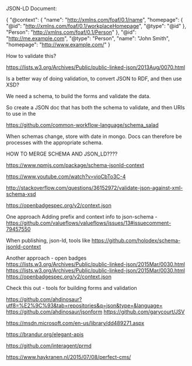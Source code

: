 
JSON-LD Document:

{
  "@context": {
    "name": "http://xmlns.com/foaf/0.1/name",
    "homepage": {
      "@id": "http://xmlns.com/foaf/0.1/workplaceHomepage",
      "@type": "@id"
    },
    "Person": "http://xmlns.com/foaf/0.1/Person"
  },
  "@id": "http://me.example.com",
  "@type": "Person",
  "name": "John Smith",
  "homepage": "http://www.example.com/"
}

How to validate this?


https://lists.w3.org/Archives/Public/public-linked-json/2013Aug/0070.html



Is a better way of doing validation, to convert JSON to RDF, and then use XSD?

We need a schema, to build the forms and validate the data.


So create a JSON doc that has both the schema to validate, and then URIs to use in the 

https://github.com/common-workflow-language/schema_salad

When schemas change, store with date in mongo.  Docs can therefore be processes with the appropriate schema.


HOW TO MERGE SCHEMA AND JSON_LD????

https://www.npmjs.com/package/schema-jsonld-context

https://www.youtube.com/watch?v=vioCbTo3C-4


http://stackoverflow.com/questions/36152972/validate-json-against-xml-schema-xsd

https://openbadgespec.org/v2/context.json



One approach
Adding prefix and context info to json-schema - https://github.com/valueflows/valueflows/issues/13#issuecomment-79457550

When publishing, json-ld, tools like https://github.com/holodex/schema-jsonld-context


Another approach - open badges https://lists.w3.org/Archives/Public/public-linked-json/2015Mar/0030.html
https://lists.w3.org/Archives/Public/public-linked-json/2015Mar/0030.html
https://openbadgespec.org/v2/context.json



Check this out - tools for building forms and validation

https://github.com/ahdinosaur?utf8=%E2%9C%93&tab=repositories&q=json&type=&language=
https://github.com/ahdinosaur/jsonform
https://github.com/garycourt/JSV


https://msdn.microsoft.com/en-us/library/dd489271.aspx


https://brandur.org/elegant-apis

https://github.com/interagent/prmd

https://www.haykranen.nl/2015/07/08/perfect-cms/











